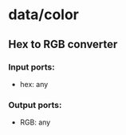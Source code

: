# data/color

## Hex to RGB converter

### Input ports: 
* hex: any

### Output ports: 
* RGB: any

